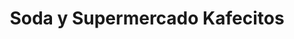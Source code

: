 ---
title: "Soda y Supermercado Kafecitos"
url: /toro-amarillo/soda-y-supermercado-kafecitos/
shop: Lebensmittel
---